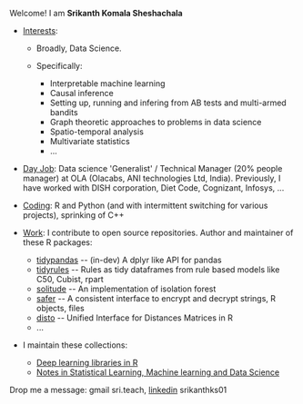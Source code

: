Welcome! I am **Srikanth Komala Sheshachala**

- <ins>Interests</ins>: 
  - Broadly, Data Science. 
  - Specifically: 
  
     - Interpretable machine learning
     - Causal inference
     - Setting up, running and infering from AB tests and multi-armed bandits
     - Graph theoretic approaches to problems in data science
     - Spatio-temporal analysis
     - Multivariate statistics
     - ...
     
- <ins>Day Job</ins>: Data science 'Generalist' / Technical Manager (20% people manager) at OLA (Olacabs, ANI technologies Ltd, India). Previously, I have worked with DISH corporation, Diet Code, Cognizant, Infosys, ...
- <ins>Coding</ins>: R and Python (and with intermittent switching for various projects), sprinking of C++
- <ins>Work</ins>: I contribute to open source repositories. Author and maintainer of these R packages: 
  
  - [tidypandas](https://github.com/talegari/tidypandas) -- (in-dev) A dplyr like API for pandas
  - [tidyrules](https://github.com/talegari/tidyrules) -- Rules as tidy dataframes from rule based models like C50, Cubist, rpart
  - [solitude](https://github.com/talegari/solitude) -- An implementation of isolation forest
  - [safer](https://github.com/talegari/safer) -- A consistent interface to encrypt and decrypt strings, R objects, files 
  - [disto](https://github.com/talegari/disto) -- Unified Interface for Distances Matrices in R
  - ...
- I maintain these collections: 
  - [Deep learning libraries in R](https://github.com/talegari/r_neural_network_deep_learning)
  - [Notes in Statistical Learning, Machine learning and Data Science](https://github.com/talegari/statsLearningNotes)
  
 Drop me a message: gmail sri.teach, [linkedin](https://www.linkedin.com/in/srikanthks01/) srikanthks01
  
